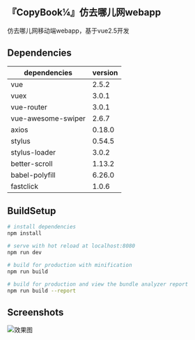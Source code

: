 ## 『CopyBook¼』仿去哪儿网webapp

仿去哪儿网移动端webapp，基于vue2.5开发

## Dependencies
|  dependencies  |  version  |
| -- | -- |
|  vue  |  2.5.2  |
|  vuex  |  3.0.1  |
|  vue-router  |  3.0.1  |
|  vue-awesome-swiper  |  2.6.7  |
|  axios  |  0.18.0  |
|  stylus  |  0.54.5  |
|  stylus-loader  |  3.0.2  |
|  better-scroll  |  1.13.2  |
|  babel-polyfill  |  6.26.0  |
|  fastclick  |  1.0.6  |

## BuildSetup
``` bash
# install dependencies
npm install

# serve with hot reload at localhost:8080
npm run dev

# build for production with minification
npm run build

# build for production and view the bundle analyzer report
npm run build --report
```
## Screenshots
![效果图](https://images.gitee.com/uploads/images/2018/1123/162827_a0c89ccc_1063291.gif "20181123162758.gif")

